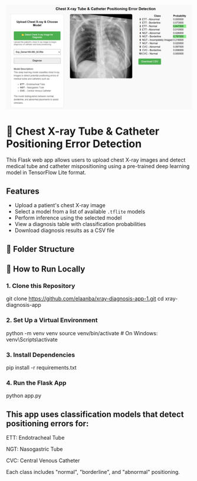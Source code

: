 ![App Screenshot](screenshot.png)
# 🩻 Chest X-ray Tube & Catheter Positioning Error Detection

This Flask web app allows users to upload chest X-ray images and detect medical tube and catheter mispositioning using a pre-trained deep learning model in TensorFlow Lite format.

##  Features

- Upload a patient's chest X-ray image
- Select a model from a list of available `.tflite` models
- Perform inference using the selected model
- View a diagnosis table with classification probabilities
- Download diagnosis results as a CSV file

## 📂 Folder Structure


## 🚀 How to Run Locally

### 1. Clone this Repository

git clone https://github.com/elaanba/xray-diagnosis-app-1.git
cd xray-diagnosis-app


### 2. Set Up a Virtual Environment

python -m venv venv
source venv/bin/activate    # On Windows: venv\Scripts\activate

### 3. Install Dependencies


pip install -r requirements.txt


### 4. Run the Flask App

python app.py






## This app uses classification models that detect positioning errors for:

ETT: Endotracheal Tube

NGT: Nasogastric Tube

CVC: Central Venous Catheter

Each class includes "normal", "borderline", and "abnormal" positioning.
